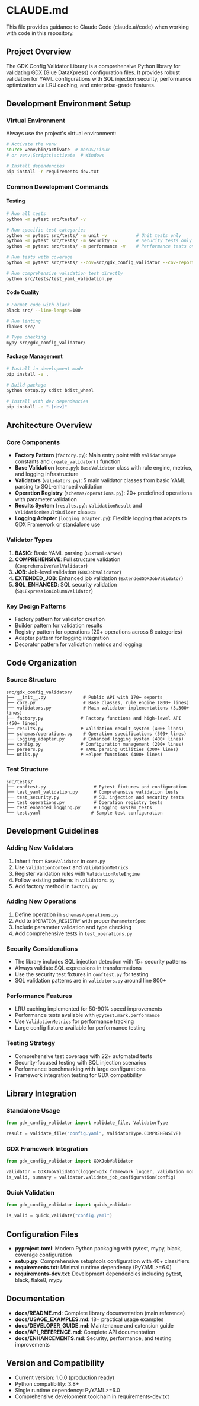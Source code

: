 # CLAUDE.md

This file provides guidance to Claude Code (claude.ai/code) when working with code in this repository.

## Project Overview

The GDX Config Validator Library is a comprehensive Python library for validating GDX (Glue DataXpress) configuration files. It provides robust validation for YAML configurations with SQL injection security, performance optimization via LRU caching, and enterprise-grade features.

## Development Environment Setup

### Virtual Environment
Always use the project's virtual environment:
```bash
# Activate the venv
source venv/bin/activate  # macOS/Linux
# or venv\Scripts\activate  # Windows

# Install dependencies
pip install -r requirements-dev.txt
```

### Common Development Commands

#### Testing
```bash
# Run all tests
python -m pytest src/tests/ -v

# Run specific test categories
python -m pytest src/tests/ -m unit -v           # Unit tests only
python -m pytest src/tests/ -m security -v       # Security tests only
python -m pytest src/tests/ -m performance -v    # Performance tests only

# Run tests with coverage
python -m pytest src/tests/ --cov=src/gdx_config_validator --cov-report=html

# Run comprehensive validation test directly
python src/tests/test_yaml_validation.py
```

#### Code Quality
```bash
# Format code with black
black src/ --line-length=100

# Run linting
flake8 src/

# Type checking
mypy src/gdx_config_validator/
```

#### Package Management
```bash
# Install in development mode
pip install -e .

# Build package
python setup.py sdist bdist_wheel

# Install with dev dependencies
pip install -e ".[dev]"
```

## Architecture Overview

### Core Components
- **Factory Pattern** (`factory.py`): Main entry point with `ValidatorType` constants and `create_validator()` function
- **Base Validation** (`core.py`): `BaseValidator` class with rule engine, metrics, and logging infrastructure
- **Validators** (`validators.py`): 5 main validator classes from basic YAML parsing to SQL-enhanced validation
- **Operation Registry** (`schemas/operations.py`): 20+ predefined operations with parameter validation
- **Results System** (`results.py`): `ValidationResult` and `ValidationResultBuilder` classes
- **Logging Adapter** (`logging_adapter.py`): Flexible logging that adapts to GDX Framework or standalone use

### Validator Types
1. **BASIC**: Basic YAML parsing (`GDXYamlParser`)
2. **COMPREHENSIVE**: Full structure validation (`ComprehensiveYamlValidator`)
3. **JOB**: Job-level validation (`GDXJobValidator`)
4. **EXTENDED_JOB**: Enhanced job validation (`ExtendedGDXJobValidator`)
5. **SQL_ENHANCED**: SQL security validation (`SQLExpressionColumnValidator`)

### Key Design Patterns
- Factory pattern for validator creation
- Builder pattern for validation results
- Registry pattern for operations (20+ operations across 6 categories)
- Adapter pattern for logging integration
- Decorator pattern for validation metrics and logging

## Code Organization

### Source Structure
```
src/gdx_config_validator/
├── __init__.py              # Public API with 170+ exports
├── core.py                  # Base classes, rule engine (800+ lines)
├── validators.py            # Main validator implementations (3,300+ lines)
├── factory.py              # Factory functions and high-level API (450+ lines)
├── results.py              # Validation result system (400+ lines)
├── schemas/operations.py    # Operation specifications (500+ lines)
├── logging_adapter.py       # Enhanced logging system (400+ lines)
├── config.py               # Configuration management (200+ lines)
├── parsers.py              # YAML parsing utilities (300+ lines)
└── utils.py                # Helper functions (400+ lines)
```

### Test Structure
```
src/tests/
├── conftest.py                  # Pytest fixtures and configuration
├── test_yaml_validation.py      # Comprehensive validation tests
├── test_security.py             # SQL injection and security tests
├── test_operations.py           # Operation registry tests
├── test_enhanced_logging.py     # Logging system tests
└── test.yaml                   # Sample test configuration
```

## Development Guidelines

### Adding New Validators
1. Inherit from `BaseValidator` in `core.py`
2. Use `ValidationContext` and `ValidationMetrics` 
3. Register validation rules with `ValidationRuleEngine`
4. Follow existing patterns in `validators.py`
5. Add factory method in `factory.py`

### Adding New Operations
1. Define operation in `schemas/operations.py`
2. Add to `OPERATION_REGISTRY` with proper `ParameterSpec`
3. Include parameter validation and type checking
4. Add comprehensive tests in `test_operations.py`

### Security Considerations
- The library includes SQL injection detection with 15+ security patterns
- Always validate SQL expressions in transformations
- Use the security test fixtures in `conftest.py` for testing
- SQL validation patterns are in `validators.py` around line 800+

### Performance Features
- LRU caching implemented for 50-90% speed improvements
- Performance tests available with `@pytest.mark.performance`
- Use `ValidationMetrics` for performance tracking
- Large config fixture available for performance testing

### Testing Strategy
- Comprehensive test coverage with 22+ automated tests
- Security-focused testing with SQL injection scenarios
- Performance benchmarking with large configurations
- Framework integration testing for GDX compatibility

## Library Integration

### Standalone Usage
```python
from gdx_config_validator import validate_file, ValidatorType

result = validate_file("config.yaml", ValidatorType.COMPREHENSIVE)
```

### GDX Framework Integration
```python
from gdx_config_validator import GDXJobValidator

validator = GDXJobValidator(logger=gdx_framework_logger, validation_mode="sql_enhanced")
is_valid, summary = validator.validate_job_configuration(config)
```

### Quick Validation
```python
from gdx_config_validator import quick_validate

is_valid = quick_validate("config.yaml")
```

## Configuration Files

- **pyproject.toml**: Modern Python packaging with pytest, mypy, black, coverage configuration
- **setup.py**: Comprehensive setuptools configuration with 40+ classifiers
- **requirements.txt**: Minimal runtime dependency (PyYAML>=6.0)
- **requirements-dev.txt**: Development dependencies including pytest, black, flake8, mypy

## Documentation

- **docs/README.md**: Complete library documentation (main reference)
- **docs/USAGE_EXAMPLES.md**: 18+ practical usage examples
- **docs/DEVELOPER_GUIDE.md**: Maintenance and extension guide
- **docs/API_REFERENCE.md**: Complete API documentation
- **docs/ENHANCEMENTS.md**: Security, performance, and testing improvements

## Version and Compatibility

- Current version: 1.0.0 (production ready)
- Python compatibility: 3.8+
- Single runtime dependency: PyYAML>=6.0
- Comprehensive development toolchain in requirements-dev.txt